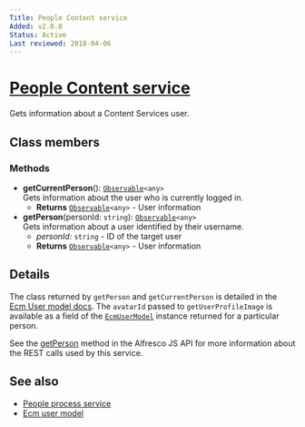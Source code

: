 ```yaml
---
Title: People Content service
Added: v2.0.0
Status: Active
Last reviewed: 2018-04-06
---
```


# [People Content service](../../../lib/core/services/people-content.service.ts "Defined in people-content.service.ts")

Gets information about a Content Services user.  

## Class members

### Methods

-   **getCurrentPerson**(): [`Observable`](http://reactivex.io/documentation/observable.html)`<any>`<br/>
    Gets information about the user who is currently logged in.
    -   **Returns** [`Observable`](http://reactivex.io/documentation/observable.html)`<any>` - User information
-   **getPerson**(personId: `string`): [`Observable`](http://reactivex.io/documentation/observable.html)`<any>`<br/>
    Gets information about a user identified by their username.
    -   _personId:_ `string`  - ID of the target user
    -   **Returns** [`Observable`](http://reactivex.io/documentation/observable.html)`<any>` - User information

## Details

The class returned by `getPerson` and `getCurrentPerson` is detailed
in the [Ecm User model docs](../models/ecm-user.model.md). The `avatarId` passed to
`getUserProfileImage` is available as a field of the [`EcmUserModel`](../../core/models/ecm-user.model.md) instance
returned for a particular person.

See the
[getPerson](https://github.com/Alfresco/alfresco-js-api/blob/master/src/alfresco-core-rest-api/docs/PeopleApi.md#getPerson)
method in the Alfresco JS API for more information about the REST calls used by this service.

## See also

-   [People process service](people-process.service.md)
-   [Ecm user model](../models/ecm-user.model.md)
